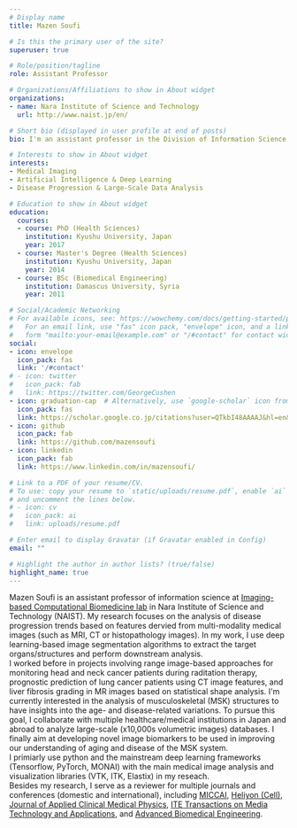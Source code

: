 ```yaml
---
# Display name
title: Mazen Soufi

# Is this the primary user of the site?
superuser: true

# Role/position/tagline
role: Assistant Professor

# Organizations/Affiliations to show in About widget
organizations:
- name: Nara Institute of Science and Technology
  url: http://www.naist.jp/en/

# Short bio (displayed in user profile at end of posts)
bio: I'm an assistant professor in the Division of Information Science at NAIST, and I apply data-driven approaches to model disease progression from large-scale databases of medical images.

# Interests to show in About widget
interests:
- Medical Imaging
- Artificial Intelligence & Deep Learning
- Disease Progression & Large-Scale Data Analysis

# Education to show in About widget
education:
  courses:
  - course: PhD (Health Sciences)
    institution: Kyushu University, Japan
    year: 2017
  - course: Master's Degree (Health Sciences)
    institution: Kyushu University, Japan
    year: 2014
  - course: BSc (Biomedical Engineering)
    institution: Damascus University, Syria
    year: 2011

# Social/Academic Networking
# For available icons, see: https://wowchemy.com/docs/getting-started/page-builder/#icons
#   For an email link, use "fas" icon pack, "envelope" icon, and a link in the
#   form "mailto:your-email@example.com" or "/#contact" for contact widget.
social:
- icon: envelope
  icon_pack: fas
  link: '/#contact'
# - icon: twitter
#   icon_pack: fab
#   link: https://twitter.com/GeorgeCushen
- icon: graduation-cap  # Alternatively, use `google-scholar` icon from `ai` icon pack
  icon_pack: fas
  link: https://scholar.google.co.jp/citations?user=QTkbI48AAAAJ&hl=en&oi=ao
- icon: github
  icon_pack: fab
  link: https://github.com/mazensoufi
- icon: linkedin
  icon_pack: fab
  link: https://www.linkedin.com/in/mazensoufi/

# Link to a PDF of your resume/CV.
# To use: copy your resume to `static/uploads/resume.pdf`, enable `ai` icons in `params.toml`, 
# and uncomment the lines below.
# - icon: cv
#   icon_pack: ai
#   link: uploads/resume.pdf

# Enter email to display Gravatar (if Gravatar enabled in Config)
email: ""

# Highlight the author in author lists? (true/false)
highlight_name: true
---
```


Mazen Soufi is an assistant professor of information science at <a href="http://icb-lab.naist.jp/english/index.html">Imaging-based Computational Biomedicine lab</a> in Nara Institute of Science and Technology (NAIST). My research focuses on the analysis of disease progression trends based on features dervied from multi-modality medical images (such as MRI, CT or histopathology images). In my work, I use deep learning-based image segmentation algorithms to extract the target organs/structures and perform downstream analysis.<br>
I worked before in projects involving range image-based approaches for monitoring head and neck cancer patients during raditation therapy, prognostic prediction of lung cancer patients using CT image features, and liver fibrosis grading in MR images based on statistical shape analysis. I'm currently interested in the analysis of musculoskeletal (MSK) structures to have insights into the age- and disease-related variations. To pursue this goal, I collaborate with multiple healthcare/medical institutions in Japan and abroad to analyze large-scale (x10,000s volumetric images) databases. I finally aim at developing novel image biomarkers to be used in improving our understanding of aging and disease of the MSK system.<br>
I primiarly use python and the mainstream deep learning frameworks (Tensorflow, PyTorch, MONAI) with the main medical image analysis and visualization libraries (VTK, ITK, Elastix) in my reseach.<br>
Besides my research, I serve as a reviewer for multiple journals and conferences (domestic and international), including <a href="http://www.miccai.org/">MICCAI</a>, <a href="https://www.cell.com/heliyon/home/">Heliyon (Cell)</a>, <a href="https://aapm.onlinelibrary.wiley.com/journal/15269914">Journal of Applied Clinical Medical Physics</a>, <a href="https://www.jstage.jst.go.jp/browse/mta"> ITE Transactions on Media Technology and Applications</a>, and <a href="https://abe-journal.org/">Advanced Biomedical Engineering</a>.

<!-- 

{{< icon name="download" pack="fas" >}} Download my {{< staticref "uploads/demo_resume.pdf" "newtab" >}}resumé{{< /staticref >}}. -->
